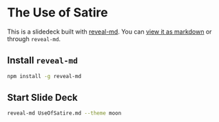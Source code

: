# The Use of Satire

This is a slidedeck built with [reveal-md](https://www.npmjs.com/package/reveal-md). You can [view it as markdown](./PromisesPromises.md) or through `reveal-md`.

## Install `reveal-md`

~~~bash
npm install -g reveal-md
~~~

## Start Slide Deck

~~~bash
reveal-md UseOfSatire.md --theme moon
~~~

